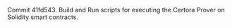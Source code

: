Commit 41fd543.                    Build and Run scripts for executing the Certora Prover on Solidity smart contracts.
